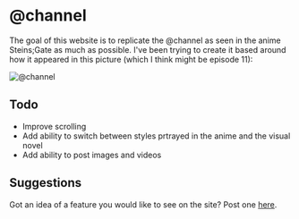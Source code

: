 # @channel
The goal of this website is to replicate the @channel as seen in the anime Steins;Gate as much as possible. I've been trying to create it based around how it appeared in this picture (which I think might be episode 11):

![@channel](https://raw.githubusercontent.com/PiJoules/-channel/master/public/@channel.png)

## Todo
- Improve scrolling
- Add ability to switch between styles prtrayed in the anime and the visual novel
- Add ability to post images and videos

## Suggestions
Got an idea of a feature you would like to see on the site? Post one [here](http://atchannel.space/Suggestions).
